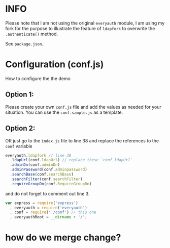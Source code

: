 # INFO

Please note that I am not using the original `everyauth` module, I am using my fork for the purpose to illustrate the
feature of `ldapfork` to overwrite the `.authenticate()` method.

See `package.json`. 

# Configuration (conf.js)

How to configure the the demo

## Option 1:

Please create your own `conf.js` file and add the values as needed for your situation. You can use the `conf.sample.js` 
as a template.

## Option 2:

OR just go to the `index.js` file to line 38 and replace the references to the `conf` variable

```javascript
everyauth.ldapfork // line 38
  .ldapUrl(conf.ldapUrl) // replace these `conf.ldapUrl`
  .adminDn(conf.adminDn)
  .adminPassword(conf.adminpassword)
  .searchBase(conf.searchBase)
  .searchFilter(conf.searchFilter)
  .requireGroupDn(conf.RequireGroupDn)
```

and do not forget to comment out line 3.

```javascript
var express = require('express')
  , everyauth = require('everyauth')
  , conf = require('./conf') // this one
  , everyauthRoot = __dirname + '/';
```

# how do we merge change?
